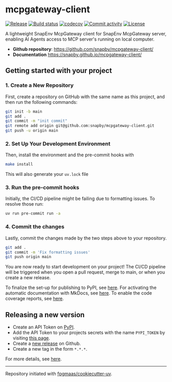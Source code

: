 # mcpgateway-client

[![Release](https://img.shields.io/github/v/release/snapby/mcpgateway-client)](https://img.shields.io/github/v/release/snapby/mcpgateway-client)
[![Build status](https://img.shields.io/github/actions/workflow/status/snapby/mcpgateway-client/main.yml?branch=main)](https://github.com/snapby/mcpgateway-client/actions/workflows/main.yml?query=branch%3Amain)
[![codecov](https://codecov.io/gh/snapby/mcpgateway-client/branch/main/graph/badge.svg)](https://codecov.io/gh/snapby/mcpgateway-client)
[![Commit activity](https://img.shields.io/github/commit-activity/m/snapby/mcpgateway-client)](https://img.shields.io/github/commit-activity/m/snapby/mcpgateway-client)
[![License](https://img.shields.io/github/license/snapby/mcpgateway-client)](https://img.shields.io/github/license/snapby/mcpgateway-client)

A lightweight SnapEnv McpGateway client for SnapEnv McpGateway server, enabling AI Agents access to MCP server's running on local computer.

- **Github repository**: <https://github.com/snapby/mcpgateway-client/>
- **Documentation** <https://snapby.github.io/mcpgateway-client/>

## Getting started with your project

### 1. Create a New Repository

First, create a repository on GitHub with the same name as this project, and then run the following commands:

```bash
git init -b main
git add .
git commit -m "init commit"
git remote add origin git@github.com:snapby/mcpgateway-client.git
git push -u origin main
```

### 2. Set Up Your Development Environment

Then, install the environment and the pre-commit hooks with

```bash
make install
```

This will also generate your `uv.lock` file

### 3. Run the pre-commit hooks

Initially, the CI/CD pipeline might be failing due to formatting issues. To resolve those run:

```bash
uv run pre-commit run -a
```

### 4. Commit the changes

Lastly, commit the changes made by the two steps above to your repository.

```bash
git add .
git commit -m 'Fix formatting issues'
git push origin main
```

You are now ready to start development on your project!
The CI/CD pipeline will be triggered when you open a pull request, merge to main, or when you create a new release.

To finalize the set-up for publishing to PyPI, see [here](https://fpgmaas.github.io/cookiecutter-uv/features/publishing/#set-up-for-pypi).
For activating the automatic documentation with MkDocs, see [here](https://fpgmaas.github.io/cookiecutter-uv/features/mkdocs/#enabling-the-documentation-on-github).
To enable the code coverage reports, see [here](https://fpgmaas.github.io/cookiecutter-uv/features/codecov/).

## Releasing a new version

- Create an API Token on [PyPI](https://pypi.org/).
- Add the API Token to your projects secrets with the name `PYPI_TOKEN` by visiting [this page](https://github.com/snapby/mcpgateway-client/settings/secrets/actions/new).
- Create a [new release](https://github.com/snapby/mcpgateway-client/releases/new) on Github.
- Create a new tag in the form `*.*.*`.

For more details, see [here](https://fpgmaas.github.io/cookiecutter-uv/features/cicd/#how-to-trigger-a-release).

---

Repository initiated with [fpgmaas/cookiecutter-uv](https://github.com/fpgmaas/cookiecutter-uv).
